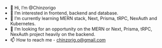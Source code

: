 - 👋 Hi, I’m @Chinzorigo
- 👀 I’m interested in frontend, backend and database.
- 🌱 I’m currently learning MERN stack, Next, Prisma, tRPC, NexAuth and Kubernetes. 
- 💞️ I’m looking for an opportunity on the MERN or Next, Prisma, tRPC, NexAuth project heavily on the backend.
- 📫 How to reach me - chinzorig.o@gmail.com

<!---
Chinzorigo/Chinzorigo is a ✨ special ✨ repository because its `README.md` (this file) appears on your GitHub profile.
You can click the Preview link to take a look at your changes.
--->
